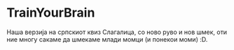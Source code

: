 TrainYourBrain
==============

Наша верзија на српскиот квиз Слагалица, со ново руво и нов шмек, оти ние многу сакаме да шмекаме млади момци (и понекои моми) :D.
